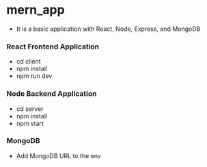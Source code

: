 # mern_app

- It is a basic application with React, Node, Express, and MongoDB

### React Frontend Application
- cd client
- npm install
- npm run dev

### Node Backend Application
- cd server
- npm install
- npm start

### MongoDB
- Add MongoDB URL to the env
